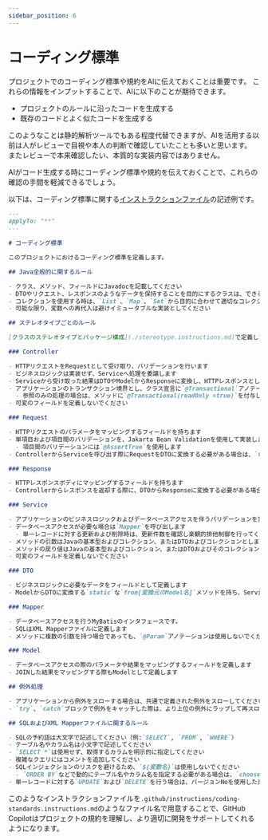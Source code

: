 ```yaml
---
sidebar_position: 6
---
```


# コーディング標準

プロジェクトでのコーディング標準や規約をAIに伝えておくことは重要です。
これらの情報をインプットすることで、AIに以下のことが期待できます。

- プロジェクトのルールに沿ったコードを生成する
- 既存のコードとよく似たコードを生成する

このようなことは静的解析ツールでもある程度代替できますが、AIを活用する以前は人がレビューで目視や本人の判断で確認していたことも多いと思います。  
またレビューで本来確認したい、本質的な実装内容ではありません。

AIがコード生成する時にコーディング標準や規約を伝えておくことで、これらの確認の手間を軽減できるでしょう。

以下は、コーディング標準に関する[インストラクションファイル](../../shared-instructions-prompts)の記述例です。

```markdown
---
applyTo: "**"
---

# コーディング標準

このプロジェクトにおけるコーディング標準を定義します。  

## Java全般的に関するルール

- クラス、メソッド、フィールドにJavadocを記載してください
- DTOやリクエスト、レスポンスのようなデータを保持することを目的にするクラスは、できる限りRecordsを使用してください
- コレクションを使用する時は、`List`、`Map`、`Set`から目的に合わせて適切なコレクションおよび実装クラスを選択してください
- 可能な限り、変数への再代入は避けイミュータブルな実装としてください

## ステレオタイプごとのルール

[クラスのステレオタイプとパッケージ構成](./stereotype.instructions.md)で定義した各クラスの責務にもとづき、以下のルールに従って実装してください。

### Controller

- HTTPリクエストをRequestとして受け取り、バリデーションを行います
- ビジネスロジックは実装せず、Serviceへ処理を委譲します
- Serviceから受け取った結果はDTOやModelからResponseに変換し、HTTPレスポンスとして返却します
- アプリケーションのトランザクション境界とし、クラス宣言に`@Transactional`アノテーションを付与します
  - 参照のみの処理の場合は、メソッドに`@Transactional(readOnly =true)`を付与します
- 可変のフィールドを定義しないでください

### Request

- HTTPリクエストのパラメータをマッピングするフィールドを持ちます
- 単項目および項目間のバリデーションを、Jakarta Bean Validationを使用して実装します
  - 項目間のバリデーションには`@AssertTrue`を使用します
- ControllerからServiceを呼び出す際にRequestをDTOに変換する必要がある場合は、`to[変換先のDTO名]`メソッドを定義して変換します

### Response

- HTTPレスポンスボディにマッピングするフィールドを持ちます
- Controllerからレスポンスを返却する際に、DTOからResponseに変換する必要がある場合は`static`な`from[変換元のDTO名名]`メソッドを定義して変換します

### Service

- アプリケーションのビジネスロジックおよびデータベースアクセスを伴うバリデーションを実装します
- データベースアクセスが必要な場合は`Mapper`を呼び出します
  - 単一レコードに対する更新および削除時は、更新件数を確認し楽観的排他制御を行ってください
- メソッドの引数はJavaの基本型およびコレクション、またはDTOおよびコレクションとします
- メソッドの戻り値はJavaの基本型およびコレクション、またはDTOおよびそのコレクションとします
- 可変のフィールドを定義しないでください

### DTO

- ビジネスロジックに必要なデータをフィールドとして定義します
- ModelからDTOに変換する`static`な`from[変換元のModel名]`メソッドを持ち、Serviceからの戻り値として使用します

### Mapper

- データベースアクセスを行うMyBatisのインタフェースです。
- SQLはXML Mapperファイルに定義します
- メソッドに複数の引数を持つ場合であっても、`@Param`アノテーションは使用しないでください

### Model

- データベースアクセスの際のパラメータや結果をマッピングするフィールドを定義します
- JOINした結果をマッピングする際もModelとして定義します

## 例外処理

- アプリケーションから例外をスローする場合は、共通で定義された例外をスローしてください
- `try`、`catch`ブロックで例外をキャッチした際は、より上位の例外にラップして再スローするか、ログ出力を行ってください

## SQLおよびXML Mapperファイルに関するルール

- SQLの予約語は大文字で記述してください（例:`SELECT`, `FROM`, `WHERE`）
- テーブル名やカラム名は小文字で記述してください
- `SELECT *`は使用せず、取得するカラムを明示的に指定してください
- 複雑なクエリにはコメントを追加してください
- SQLインジェクションのリスクを避けるため、`${変数名}`は使用しないでください
  - `ORDER BY`などで動的にテーブル名やカラム名を指定する必要がある場合は、`choose`および`when`などの条件分岐と組み合わせて表現するようにしてください
- 単一レコードに対する`UPDATE`および`DELETE`を行う場合は、バージョンNoを使用した楽観的排他制御を行ってください
```

このようなインストラクションファイルを`.github/instructions/coding-standards.instructions.md`のようなファイル名で用意することで、GitHub Copilotはプロジェクトの規約を理解し、より適切に開発をサポートしてくれるようになります。
